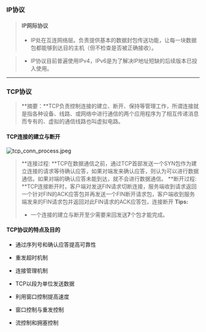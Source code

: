 ### IP协议
> #### IP网际协议
> - IP处在互连网络层。负责提供基本的数据封包传送功能，让每一块数据包都能够到达目的主机（但不检查是否被正确接收）。

> - IP协议目前普遍使用IPv4，IPv6是为了解决IP地址短缺的后续版本已投入使用。



---

### TCP协议
> **摘要：**TCP负责控制连接的建立、断开、保持等管理工作，所谓连接就是指各种设备、线路、或网络中进行通信的两个应用程序为了相互传递消息而专有的、虚拟的通信线路也叫虚拟电路。

#### TCP连接的建立与断开
![tcp_conn_process.jpeg](https://cdn.nlark.com/yuque/0/2020/jpeg/2623495/1602318293877-0c914ec8-19dc-4711-8ac6-2c50128d7f5b.jpeg#align=left&display=inline&height=714&margin=%5Bobject%20Object%5D&name=tcp_conn_process.jpeg&originHeight=714&originWidth=640&size=69283&status=done&style=none&width=640)
> **连接过程: **TCP在数据通信之前，通过TCP首部发送一个SYN包作为建立连接的请求等待确认应答，如果对端发来确认应答，则认为可以进行数据通信。如果对端的确认应答未能到达，就不会进行数据通信。
> **断开过程: **TCP连接断开时，客户端对发送FIN请求切断连接，服务端收到请求返回一个针对FIN的ACK应答包并再发送一个FIN断开请求包，客户端收到服务端发来的FIN请求包并返回对此FIN请求的ACK应答包，连接断开
> **Tips:** 
> - 一个连接的建立与断开至少需要来回发送**7**个包才能完成。

#### TCP协议的特点及目的

- 通过序列号和确认应答提高可靠性

- 重发超时机制

- 连接管理机制

- TCP以段为单位发送数据

- 利用窗口控制提高速度

- 窗口控制与重发控制

- 流控制和拥塞控制


